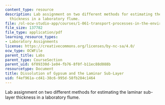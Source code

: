 ```yaml
---
content_type: resource
description: Lab assignment on two different methods for estimating the laminar sub-layer
  thickness in a laboratory flume.
file: /ol-ocw-studio-app/courses/1-061-transport-processes-in-the-environment-fall-2008/f4ef961acd4138c6995d58fb284c1464_lab8dissolution.pdf
file_size: 137782
file_type: application/pdf
learning_resource_types:
- Laboratory Assignments
license: https://creativecommons.org/licenses/by-nc-sa/4.0/
ocw_type: OCWFile
parent_title: Labs
parent_type: CourseSection
parent_uid: 6f09330d-1e04-fb76-8f0f-b11ec88d088b
resourcetype: Document
title: Dissolution of Gypsum and the Laminar Sub-Layer
uid: f4ef961a-cd41-38c6-995d-58fb284c1464
---
```

Lab assignment on two different methods for estimating the laminar sub-layer thickness in a laboratory flume.